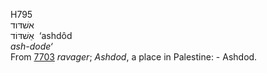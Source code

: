 <body>
  <p>H795<br>  אשׁדּוד  <br> אַשׁדּוֹד  ‎  ‘ashdôd  <br><i>ash-dode‘ </i><br>From <a href="h7703.htm">7703</a>  <i>ravager</i>; <i>Ashdod</i>, a place in Palestine: - Ashdod.<br></p>
 </body>